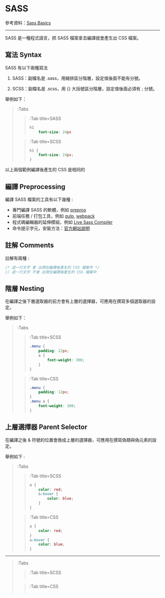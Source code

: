 # SASS

參考資料：[Sass Basics](https://sass-lang.com/guide)

---

SASS 是一種程式語言，把 SASS 檔案拿去編譯就會產生出 CSS 檔案。

## 寫法 Syntax

SASS 有以下兩種寫法

1. SASS：副檔名是 .sass，用縮排區分階層，設定值後面不能有分號。

2. SCSS：副檔名是 .scss，用 {} 大括號區分階層，設定值後面必須有 ; 分號。

舉例如下：

> :Tabs
> > :Tab title=SASS
> > ```sass
> > h1
> > 	font-size: 24px
> > ```
>
> > :Tab title=SCSS
> > ```scss
> > h1 {
> > 	font-size: 24px;
> > }
> > ```

以上兩個範例編譯後產生的 CSS 是相同的

## 編譯 Preprocessing

編譯 SASS 檔案的工具有以下幾種 :

* 專門編譯 SASS 的軟體，例如 [prepros](https://prepros.io/)
* 前端任務 / 打包工具，例如 [gulp](https://gulpjs.com/), [webpack](https://webpack.js.org/)
* 程式碼編輯器的延伸模組，例如 [Live Sass Compiler](https://marketplace.visualstudio.com/items?itemName=ritwickdey.live-sass)
* 命令提示字元，安裝方法：[官方網站說明](https://sass-lang.com/install)

## 註解 Comments

註解有兩種 :

```scss
/* 這一行文字 會 出現在編譯後產生的 CSS 檔案中 */
// 這一行文字 不會 出現在編譯後產生的 CSS 檔案中
```

## 階層 Nesting

在編譯之後下層選取器的前方會有上層的選擇器，可應用在撰寫多個選取器的設定。

舉例如下：

> :Tabs
> > :Tab title=SCSS
> > ```scss
> > .menu {
> > 	padding: 12px;
> > 	a {
> > 		font-weight: 300;
> > 	}
> > }
>
> > :Tab title=CSS
> > ```css
> > .menu {
> > 	padding: 12px;
> > }
> > .menu a {
> > 	font-weight: 300;
> > }
> > ```

## 上層選擇器 Parent Selector

在編譯之後 & 符號的位置會換成上層的選擇器，可應用在撰寫偽類與偽元素的設定。

舉例如下 :

> :Tabs
> > :Tab title=SCSS
> > ```scss
> > a {
> > 	color: red;
> > 	&:hover {
> > 		color: blue;
> > 	}
> > }
> > ```
>
> > :Tab title=CSS
> > ```css
> > a {
> > 	color: red;
> > }
> > a:hover {
> > 	color: blue;
> > }
> > ```

---

> :Tabs
> > :Tab title=SCSS
> > ```scss
> > ```
>
> > :Tab title=CSS
> > ```css
> > ```